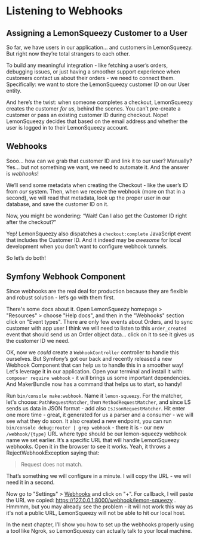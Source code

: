# Listening to Webhooks

## Assigning a LemonSqueezy Customer to a User

So far, we have users in our application… and customers in LemonSqueezy. But right now they’re total strangers to each other.

To build any meaningful integration - like fetching a user’s orders, debugging issues, or just having a smoother support experience when customers contact us about their orders - we need to connect them. Specifically: we want to store the LemonSqueezy customer ID on our User entity.

And here’s the twist: when someone completes a checkout, LemonSqueezy creates the customer *for us*, behind the scenes. You can’t pre-create a customer or pass an existing customer ID during checkout. Nope! LemonSqueezy decides that based on the email address and whether the user is logged in to their LemonSqueezy account.

## Webhooks

Sooo... how can we grab that customer ID and link it to our user? Manually? Yes… but not something we want, we need to automate it. And the answer is *webhooks*!

We’ll send some metadata when creating the Checkout - like the user’s ID from *our* system. Then, when we receive the webhook (more on that in a second), we will read that metadata, look up the proper user in our database, and save the customer ID on it.

Now, you might be wondering: “Wait! Can I also get the Customer ID right after the checkout?”

Yep! LemonSqueezy also dispatches a `checkout:complete` JavaScript event that includes the Customer ID. And it indeed may be *awesome* for local development when you don’t want to configure webhook tunnels.

So let’s do both!

## Symfony Webhook Component

Since webhooks are the real deal for production because they are flexible and robust solution - let’s go with them first.

There's some docs about it. Open LemonSqueezy homepage > "Resources" > choose "Help docs", and then in the "Webhooks" section click on "Event types". There are only few events about Orders, and to sync customer with app user I think we will need to listen to this `order_created` event that should send us an Order object data… click on it to see it gives us the customer ID we need.

OK, now we *could* create a `WebhookController` controller to handle this ourselves. But Symfony’s got our back and recently released a new Webhook Component that can help us to handle this in a smoother way! Let's leverage it in our application. Open your terminal and install it with: `composer require webhook` - it will brings us some important dependencies. And MakerBundle now has a command that helps us to start, so handy!

Run `bin/console make:webhook`. Name it `lemon-squeezy`. For the matcher, let's choose: `PathRequestMatcher`, then `MethodRequestMatcher`, and since LS sends us data in JSON format - add also `IsJsonRequestMatcher`. Hit enter one more time - great, it generated for us a parser and a consumer - we will see what they do soon. It also created a new endpoint, you can run `bin/console debug:router | grep webhook` - there it is - our new `/webhook/{type}` URL where type should be our lemon-squeezy webhook name we set earlier. It’s a specific URL that will handle LemonSqueezy webhooks. Open it in the browser to see it works. Yeah, it throws a RejectWebhookException saying that:

> Request does not match.

That’s something we will configure in a minute. I will copy the URL - we will need it in a second.

Now go to "Settings" > [Webhooks](https://app.lemonsqueezy.com/settings/webhooks) and click on "+". For callback, I will paste the URL we copied: https://127.0.0.1:8000/webhook/lemon-squeezy . Hmmmm, but you may already see the problem - it will not work this way as it's not a public URL, LemonSqueezy will not be able to hit our local host.

In the next chapter, I’ll show you how to set up the webhooks properly using a tool like Ngrok, so LemonSqueezy can actually talk to your local machine.
